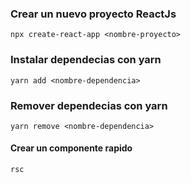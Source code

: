 ### Crear un nuevo proyecto ReactJs
`npx create-react-app <nombre-proyecto>`

### Instalar dependecias con yarn
`yarn add <nombre-dependencia>`

### Remover dependecias con yarn
`yarn remove <nombre-dependencia>`


#### Crear un componente rapido
`rsc`
